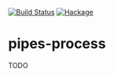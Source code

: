 [![Build Status](https://secure.travis-ci.org/sboosali/pipes-process.svg)](http://travis-ci.org/sboosali/pipes-process)
[![Hackage](https://img.shields.io/hackage/v/pipes-process.svg)](https://hackage.haskell.org/package/pipes-process)

# pipes-process

TODO